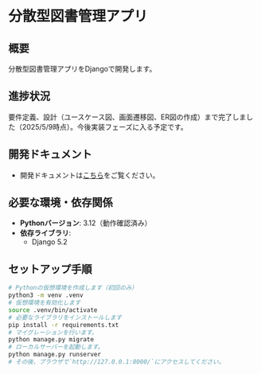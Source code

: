 # 分散型図書管理アプリ

## 概要
分散型図書管理アプリをDjangoで開発します。

## 進捗状況
要件定義、設計（ユースケース図、画面遷移図、ER図の作成）まで完了しました（2025/5/9時点）。今後実装フェーズに入る予定です。

## 開発ドキュメント
- 開発ドキュメントは[こちら](docs/README.md)をご覧ください。

## 必要な環境・依存関係
- **Pythonバージョン**: 3.12（動作確認済み）
- **依存ライブラリ**:
  - Django 5.2

## セットアップ手順

```bash
# Pythonの仮想環境を作成します（初回のみ）
python3 -m venv .venv
# 仮想環境を有効化します
source .venv/bin/activate
# 必要なライブラリをインストールします
pip install -r requirements.txt
# マイグレーションを行います。
python manage.py migrate
# ローカルサーバーを起動します。
python manage.py runserver
# その後、ブラウザで`http://127.0.0.1:8000/`にアクセスしてください。
```